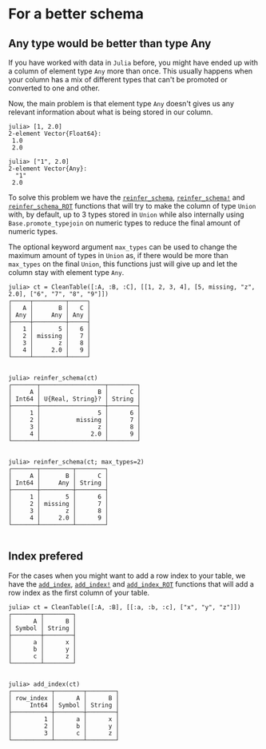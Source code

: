 # For a better schema

## Any type would be better than type Any

If you have worked with data in `Julia` before, you might have ended up with a column of element
type `Any` more than once. This usually happens when your column has a mix of different types
that can't be promoted or converted to one and other.

Now, the main problem is that element type `Any` doesn't gives us any relevant information about
what is being stored in our column.

```jldoctest
julia> [1, 2.0]
2-element Vector{Float64}:
 1.0
 2.0

julia> ["1", 2.0]
2-element Vector{Any}:
  "1"
 2.0

```

To solve this problem we have the [`reinfer_schema`](@ref), [`reinfer_schema!`](@ref) and [`reinfer_schema_ROT`](@ref) functions that will try
to make the column of type `Union` with, by default, up to 3 types stored in `Union` while also
internally using `Base.promote_typejoin` on numeric types to reduce the final amount of numeric types.

The optional keyword argument `max_types` can be used to change the maximum amount of types in `Union`
as, if there would be more than `max_types` on the final `Union`, this functions just will give up and
let the column stay with element type `Any`.

```jldoctest reinfer; setup = :(using Cleaner)
julia> ct = CleanTable([:A, :B, :C], [[1, 2, 3, 4], [5, missing, "z", 2.0], ["6", "7", "8", "9"]])
┌─────┬─────────┬─────┐
│   A │       B │   C │
│ Any │     Any │ Any │
├─────┼─────────┼─────┤
│   1 │       5 │   6 │
│   2 │ missing │   7 │
│   3 │       z │   8 │
│   4 │     2.0 │   9 │
└─────┴─────────┴─────┘


julia> reinfer_schema(ct)
┌───────┬──────────────────┬────────┐
│     A │                B │      C │
│ Int64 │ U{Real, String}? │ String │
├───────┼──────────────────┼────────┤
│     1 │                5 │      6 │
│     2 │          missing │      7 │
│     3 │                z │      8 │
│     4 │              2.0 │      9 │
└───────┴──────────────────┴────────┘


julia> reinfer_schema(ct; max_types=2)
┌───────┬─────────┬────────┐
│     A │       B │      C │
│ Int64 │     Any │ String │
├───────┼─────────┼────────┤
│     1 │       5 │      6 │
│     2 │ missing │      7 │
│     3 │       z │      8 │
│     4 │     2.0 │      9 │
└───────┴─────────┴────────┘


```

## Index prefered

For the cases when you might want to add a row index to your table, we have the [`add_index`](@ref), [`add_index!`](@ref)
and [`add_index_ROT`](@ref) functions that will add a row index as the first column of your table.

```jldoctest reinfer
julia> ct = CleanTable([:A, :B], [[:a, :b, :c], ["x", "y", "z"]])
┌────────┬────────┐
│      A │      B │
│ Symbol │ String │
├────────┼────────┤
│      a │      x │
│      b │      y │
│      c │      z │
└────────┴────────┘


julia> add_index(ct)
┌───────────┬────────┬────────┐
│ row_index │      A │      B │
│     Int64 │ Symbol │ String │
├───────────┼────────┼────────┤
│         1 │      a │      x │
│         2 │      b │      y │
│         3 │      c │      z │
└───────────┴────────┴────────┘


```
